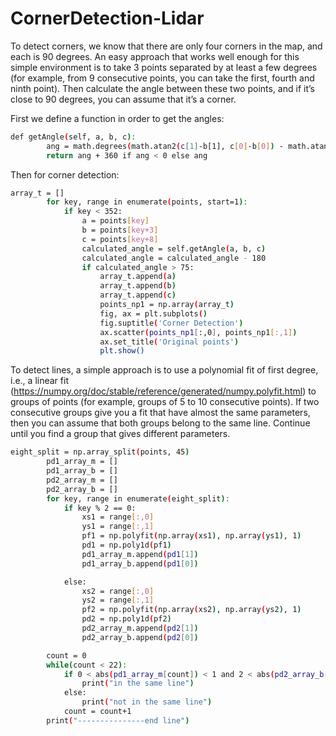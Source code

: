 # CornerDetection-Lidar
To detect corners, we know that there are only four corners in the map, and each is 90 degrees. An easy approach that works well enough for this simple environment is to take 3 points separated by at least a few degrees (for example, from 9 consecutive points, you can take the first, fourth and ninth point). Then calculate the angle between these two points, and if it’s close to 90 degrees, you can assume that it’s a corner.

First we define a function in order to get the angles:

```sh
def getAngle(self, a, b, c):
        ang = math.degrees(math.atan2(c[1]-b[1], c[0]-b[0]) - math.atan2(a[1]-b[1], a[0]-b[0]))
        return ang + 360 if ang < 0 else ang
```
Then for corner detection:

```sh
array_t = []
        for key, range in enumerate(points, start=1):
            if key < 352:
                a = points[key]
                b = points[key+3]
                c = points[key+8]
                calculated_angle = self.getAngle(a, b, c)
                calculated_angle = calculated_angle - 180
                if calculated_angle > 75:
                    array_t.append(a)
                    array_t.append(b)
                    array_t.append(c)
                    points_np1 = np.array(array_t)
                    fig, ax = plt.subplots()
                    fig.suptitle('Corner Detection')
                    ax.scatter(points_np1[:,0], points_np1[:,1])
                    ax.set_title('Original points')
                    plt.show()
```

To detect lines, a simple approach is to use a polynomial fit of first degree, i.e., a linear fit (https://numpy.org/doc/stable/reference/generated/numpy.polyfit.html) to groups of points (for example, groups of 5 to 10 consecutive points). If two consecutive groups give you a fit that have almost the same parameters, then you can assume that both groups belong to the same line. Continue until you find a group that gives different parameters.


```sh
eight_split = np.array_split(points, 45)
        pd1_array_m = []
        pd1_array_b = []
        pd2_array_m = []
        pd2_array_b = []
        for key, range in enumerate(eight_split):
            if key % 2 == 0:
                xs1 = range[:,0]
                ys1 = range[:,1]
                pf1 = np.polyfit(np.array(xs1), np.array(ys1), 1)
                pd1 = np.poly1d(pf1)
                pd1_array_m.append(pd1[1])
                pd1_array_b.append(pd1[0])

            else:
                xs2 = range[:,0]
                ys2 = range[:,1]
                pf2 = np.polyfit(np.array(xs2), np.array(ys2), 1)
                pd2 = np.poly1d(pf2)
                pd2_array_m.append(pd2[1])
                pd2_array_b.append(pd2[0])

        count = 0
        while(count < 22):
            if 0 < abs(pd1_array_m[count]) < 1 and 2 < abs(pd2_array_b[count]) < 3:
                print("in the same line")
            else:
                print("not in the same line")
            count = count+1
        print("---------------end line")
```
